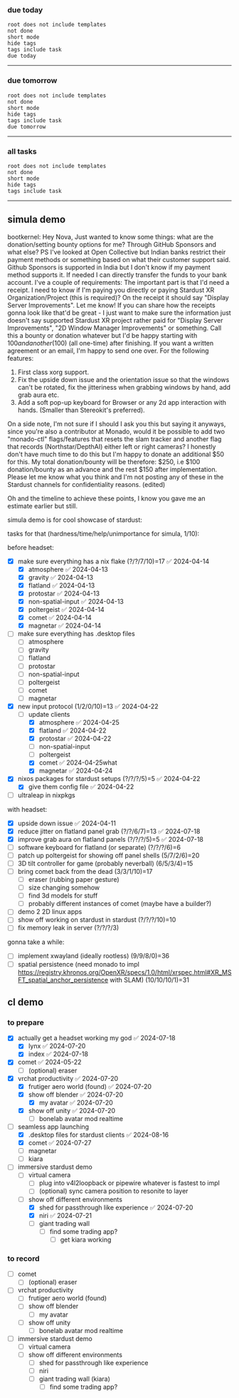 ### due today
```tasks
root does not include templates
not done
short mode
hide tags
tags include task
due today
```

---

### due tomorrow
```tasks
root does not include templates
not done
short mode
hide tags
tags include task
due tomorrow
```

---

### all tasks
```tasks
root does not include templates
not done
short mode
hide tags
tags include task
```

---
## simula demo
bootkernel:
Hey Nova, Just wanted to know some things: what are the donation/setting bounty options for me? Through GitHub Sponsors and what else? PS I've looked at Open Collective but Indian banks restrict their payment methods or something based on what their customer support said. Github Sponsors is supported in India but I don't know if my payment method supports it. If needed I can directly transfer the funds to your bank account. I've a couple of requirements: The important part is that I'd need a receipt. I need to know if I'm paying you directly or paying Stardust XR Organization/Project (this is required)? On the receipt it should say "Display Server Improvements". Let me know! If you can share how the receipts gonna look like that'd be great - I just want to make sure the information just doesn't say supported Stardust XR project rather paid for "Display Server Improvements", "2D Window Manager Improvements" or something. Call this a bounty or donation whatever but I'd be happy starting with $100 and another ($100) (all one-time) after finishing. If you want a written agreement or an email, I'm happy to send one over. For the following features:
1. First class xorg support.
 2. Fix the upside down issue and the orientation issue so that the windows can't be rotated, fix the jitteriness when grabbing windows by hand, add grab aura etc.
3. Add a soft pop-up keyboard for Browser or any 2d app interaction with hands. (Smaller than Stereokit's preferred).
  
On a side note, I'm not sure if I should I ask you this but saying it anyways, since you're also a contributor at Monado, would it be possible to add two "monado-ctl" flags/features that resets the slam tracker and another flag that records (Northstar/DepthAI) either left or right cameras? I honestly don't have much time to do this but I'm happy to donate an additional $50 for this. My total donation/bounty will be therefore: $250, i.e $100 donation/bounty as an advance and the rest $150 after implementation. Please let me know what you think and I'm not posting any of these in the Stardust channels for confidentiality reasons. (edited)
   
Oh and the timeline to achieve these points, I know you gave me an estimate earlier but still.

simula demo is for cool showcase of stardust:

tasks for that (hardness/time/help/unimportance for simula, 1/10):

before headset:
- [x] make sure everything has a nix flake (?/?/7/10)=17 ✅ 2024-04-14
	- [x] atmosphere ✅ 2024-04-13
	- [x] gravity ✅ 2024-04-13
	- [x] flatland ✅ 2024-04-13
	- [x] protostar ✅ 2024-04-13
	- [x] non-spatial-input ✅ 2024-04-13
	- [x] poltergeist ✅ 2024-04-14
	- [x] comet ✅ 2024-04-14
	- [x] magnetar ✅ 2024-04-14
- [ ] make sure everything has .desktop files
	- [ ] atmosphere
	- [ ] gravity
	- [ ] flatland
	- [ ] protostar
	- [ ] non-spatial-input
	- [ ] poltergeist
	- [ ] comet
	- [ ] magnetar
- [x] new input protocol (1/2/0/10)=13 ✅ 2024-04-22
	- [ ] update clients
		- [x] atmosphere ✅ 2024-04-25
		- [x] flatland ✅ 2024-04-22
		- [x] protostar ✅ 2024-04-22
		- [ ] non-spatial-input
		- [ ] poltergeist
		- [x] comet ✅ 2024-04-25what
		- [x] magnetar ✅ 2024-04-24
- [x] nixos packages for stardust setups (?/?/?/5)=5 ✅ 2024-04-22
	- [x] give them config file ✅ 2024-04-22
- [ ] ultraleap in nixpkgs

with headset:
- [x] upside down issue ✅ 2024-04-11
- [x] reduce jitter on flatland panel grab (?/?/6/7)=13 ✅ 2024-07-18
- [x] improve grab aura on flatland panels (?/?/?/5)=5 ✅ 2024-07-18
- [ ] software keyboard for flatland (or separate) (?/?/?/6)=6
- [ ] patch up poltergeist for showing off panel shells (5/7/2/6)=20
- [ ] 3D tilt controller for game (probably neverball) (6/5/3/4)=15
- [ ] bring comet back from the dead (3/3/1/10)=17
	- [ ] eraser (rubbing paper gesture)
	- [ ] size changing somehow
	- [ ] find 3d models for stuff
	- [ ] probably different instances of comet (maybe have a builder?)
- [ ] demo 2 2D linux apps
- [ ] show off working on stardust in stardust (?/?/?/10)=10
- [ ] fix memory leak in server (?/?/?/3)

gonna take a while:
- [ ] implement xwayland (ideally rootless) (9/9/8/0)=36
- [ ] spatial persistence (need monado to impl https://registry.khronos.org/OpenXR/specs/1.0/html/xrspec.html#XR_MSFT_spatial_anchor_persistence with SLAM) (10/10/10/1)=31

## cl demo
### to prepare
- [x] actually get a headset working my god ✅ 2024-07-18
	- [x] lynx ✅ 2024-07-20
	- [x] index ✅ 2024-07-18
- [x] comet ✅ 2024-05-22
	- [ ] (optional) eraser
- [x] vrchat productivity ✅ 2024-07-20
	- [x] frutiger aero world (found) ✅ 2024-07-20
	- [x] show off blender ✅ 2024-07-20
		- [x] my avatar ✅ 2024-07-20
	- [x] show off unity ✅ 2024-07-20
		- [ ] bonelab avatar mod realtime
- [ ] seamless app launching
	- [x] .desktop files for stardust clients ✅ 2024-08-16
	- [x] comet ✅ 2024-07-27
	- [ ] magnetar
	- [ ] kiara
- [ ] immersive stardust demo
	- [ ] virtual camera
		- [ ] plug into v4l2loopback or pipewire whatever is fastest to impl
		- [ ] (optional) sync camera position to resonite to layer 
	- [ ] show off different environments
		- [x] shed for passthrough like experience ✅ 2024-07-20
		- [x] niri ✅ 2024-07-21
		- [ ] giant trading wall
			- [ ] find some trading app?
				- [ ] get kiara working
### to record
- [ ] comet
	- [ ] (optional) eraser
- [ ] vrchat productivity
	- [ ] frutiger aero world (found)
	- [ ] show off blender
		- [ ] my avatar
	- [ ] show off unity
		- [ ] bonelab avatar mod realtime
- [ ] immersive stardust demo
	- [ ] virtual camera
	- [ ] show off different environments
		- [ ] shed for passthrough like experience
		- [ ] niri
		- [ ] giant trading wall (kiara)
			- [ ] find some trading app?